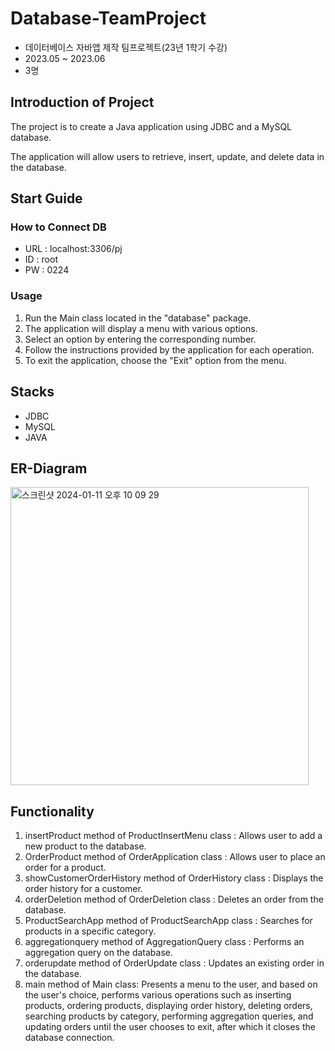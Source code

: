 # Database-TeamProject
- 데이터베이스 자바앱 제작 팀프로젝트(23년 1학기 수강)
- 2023.05 ~ 2023.06
- 3명

## Introduction of Project
The project is to create a Java application using JDBC and a MySQL database.

The application will allow users to retrieve, insert, update, and delete data in the database.

## Start Guide
### How to Connect DB
- URL : localhost:3306/pj
- ID : root
- PW : 0224

### Usage
1. Run the Main class located in the "database" package.
2. The application will display a menu with various options.
3. Select an option by entering the corresponding number.
4. Follow the instructions provided by the application for each operation.
5. To exit the application, choose the "Exit" option from the menu.

## Stacks
- JDBC
- MySQL
- JAVA

## ER-Diagram
<img width="477" alt="스크린샷 2024-01-11 오후 10 09 29" src="https://github.com/SeoyoungOhMe/Database-TeamProject/assets/96602351/2499db65-b024-43fd-84e3-1669e1e31583">

## Functionality
1. insertProduct method of ProductInsertMenu class : Allows user to add a new product to the database.
2. OrderProduct method of OrderApplication class : Allows user to place an order for a product.
3. showCustomerOrderHistory method of OrderHistory class : Displays the order history for a customer.
4. orderDeletion method of OrderDeletion class : Deletes an order from the database.
5. ProductSearchApp method of ProductSearchApp class : Searches for products in a specific category.
6. aggregationquery method of AggregationQuery class : Performs an aggregation query on the database.
7. orderupdate method of OrderUpdate class : Updates an existing order in the database.
8. main method of Main class: Presents a menu to the user, and based on the user's choice, performs various operations such as inserting products, ordering products, displaying order history, deleting orders, searching products by category, performing aggregation queries, and updating orders until the user chooses to exit, after which it closes the database connection. 

<!-- ## 실행 화면
<img width="181" alt="스크린샷 2024-01-11 오후 10 13 25" src="https://github.com/SeoyoungOhMe/Database-TeamProject/assets/96602351/df17c53e-1722-43dc-9d66-57c1a1b9a005">
<img width="198" alt="스크린샷 2024-01-11 오후 10 13 37" src="https://github.com/SeoyoungOhMe/Database-TeamProject/assets/96602351/201185e6-4dad-4d5b-9ce5-4922702ffa33">
<img width="557" alt="스크린샷 2024-01-11 오후 10 13 52" src="https://github.com/SeoyoungOhMe/Database-TeamProject/assets/96602351/91f83d20-b452-40ac-80ba-115a5da92c30">
<img width="152" alt="스크린샷 2024-01-11 오후 10 14 02" src="https://github.com/SeoyoungOhMe/Database-TeamProject/assets/96602351/f0efc00a-6dc7-440a-a93a-26065417bb38">
<img width="149" alt="스크린샷 2024-01-11 오후 10 14 18" src="https://github.com/SeoyoungOhMe/Database-TeamProject/assets/96602351/d513c963-7ff1-4b1b-8d8f-5097e623a1de">
<img width="200" alt="스크린샷 2024-01-11 오후 10 14 40" src="https://github.com/SeoyoungOhMe/Database-TeamProject/assets/96602351/e6404d9e-44eb-4613-9331-e18f672b55d3">
<img width="210" alt="스크린샷 2024-01-11 오후 10 14 51" src="https://github.com/SeoyoungOhMe/Database-TeamProject/assets/96602351/47c9bc3e-f3f0-4fd1-b087-f630faf05105"> -->
